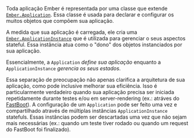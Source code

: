 Toda aplicação Ember é representada por uma classe que extende [`Ember.Application`][1].
Essa classe é usada para declarar e configurar os muitos objetos que compõem sua aplicação.

A medida que sua aplicação é carregada, 
ele cria uma [`Ember.ApplicationInstance`][2] que é utilizada para gerenciar o seus aspectos stateful. 
Essa instância atua como o "dono" dos objetos instanciados por sua aplicação.

Essencialmente, a `Application` *define sua aplicação*
enquanto a `ApplicationInstance` *gerencia os seus estados*.

[1]: http://emberjs.com/api/classes/Ember.Application.html
[2]: http://emberjs.com/api/classes/Ember.ApplicationInstance.html 

Essa separação de preocupação não apenas clarifica a arquitetura de sua aplicação,
como pode inclusive melhorar sua eficiência.
Isso é particularmente verdadeiro quando sua aplicação precisa ser iniciada repetidamente durante testes 
e/ou em server-rendering (ex.: atráves do [FastBoot](https://github.com/tildeio/ember-cli-fastboot)).
A configuração de um `Application` pode ser feito uma vez 
e compartilhado através de múltiplas instâncias `ApplicationInstance` statefuls.
Essas instâncias podem ser descartadas uma vez que não sejam mais necessárias 
(ex.: quando um teste tiver rodado ou quando um request do FastBoot foi finalizado).
